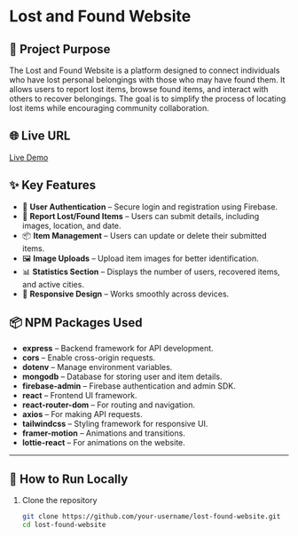 # Lost and Found Website

## 📌 Project Purpose
The Lost and Found Website is a platform designed to connect individuals who have lost personal belongings with those who may have found them. It allows users to report lost items, browse found items, and interact with others to recover belongings. The goal is to simplify the process of locating lost items while encouraging community collaboration.

## 🌐 Live URL
[Live Demo](https://your-live-url-here.com)

## ✨ Key Features
- 🔐 **User Authentication** – Secure login and registration using Firebase.
- 📝 **Report Lost/Found Items** – Users can submit details, including images, location, and date.
- 📦 **Item Management** – Users can update or delete their submitted items.
- 🖼️ **Image Uploads** – Upload item images for better identification.
- 📊 **Statistics Section** – Displays the number of users, recovered items, and active cities.
- 📱 **Responsive Design** – Works smoothly across devices.

## 📦 NPM Packages Used
- **express** – Backend framework for API development.
- **cors** – Enable cross-origin requests.
- **dotenv** – Manage environment variables.
- **mongodb** – Database for storing user and item details.
- **firebase-admin** – Firebase authentication and admin SDK.
- **react** – Frontend UI framework.
- **react-router-dom** – For routing and navigation.
- **axios** – For making API requests.
- **tailwindcss** – Styling framework for responsive UI.
- **framer-motion** – Animations and transitions.
- **lottie-react** – For animations on the website.

---

## 🚀 How to Run Locally
1. Clone the repository  
   ```bash
   git clone https://github.com/your-username/lost-found-website.git
   cd lost-found-website
